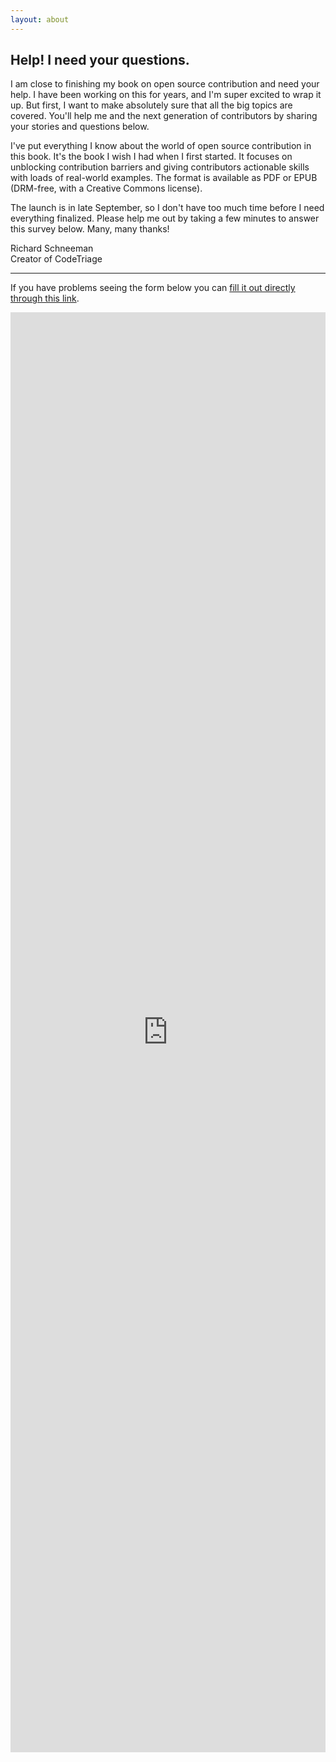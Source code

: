 ```yaml
---
layout: about
---
```


## Help! I need your questions.

I am close to finishing my book on open source contribution and need your help. I have been working on this for years, and I'm super excited to wrap it up. But first, I want to make absolutely sure that all the big topics are covered. You'll help me and the next generation of contributors by sharing your stories and questions below.

I've put everything I know about the world of open source contribution in this book. It's the book I wish I had when I first started. It focuses on unblocking contribution barriers and giving contributors actionable skills with loads of real-world examples. The format is available as PDF or EPUB (DRM-free, with a Creative Commons license).

The launch is in late September, so I don't have too much time before I need everything finalized. Please help me out by taking a few minutes to answer this survey below. Many, many thanks!

Richard Schneeman<br />
Creator of CodeTriage<br />

---

If you have problems seeing the form below you can [fill it out directly through this link](https://docs.google.com/forms/d/e/1FAIpQLSdsbqYUpHnqBNetnmCZpOWy3HrPaDR9PPqNBL_lvS7h2nHAow/viewform?usp=sf_link).

<div style="
  position: relative;
  width: 100%;
  overflow: hidden;
  padding-top: 100%; /* 1:1 Aspect Ratio */
  min-height: 1800px;
  /* https://stackoverflow.com/questions/64896636/how-can-i-make-embed-google-form-responsive */
">
<iframe src="https://docs.google.com/forms/d/e/1FAIpQLSdsbqYUpHnqBNetnmCZpOWy3HrPaDR9PPqNBL_lvS7h2nHAow/viewform?embedded=true"  frameborder="0" marginheight="0" marginwidth="0" style="  position: absolute;
  top: 0;
  left: 0;
  bottom: 0;
  right: 0;
  width: 100%;
  height: 100%;
  border: none;">Loading survey…</iframe>
</div>
